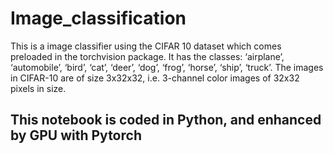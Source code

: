 # Image_classification
This is a image classifier using the CIFAR 10 dataset which comes preloaded in the torchvision package. 
It has the classes: ‘airplane’, ‘automobile’, ‘bird’, ‘cat’, ‘deer’, ‘dog’, ‘frog’, ‘horse’, ‘ship’, ‘truck’. The images in CIFAR-10 are of size 3x32x32, i.e. 3-channel color images of 32x32 pixels in size.

## This notebook is coded in Python, and enhanced by GPU with Pytorch
